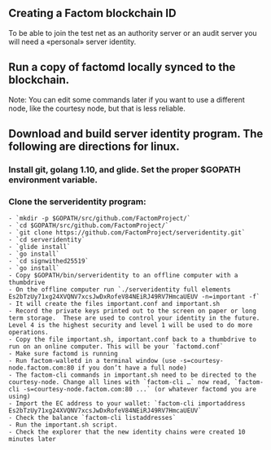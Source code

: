 Creating a Factom blockchain ID
-------------------------------

To be able to join the test net as an authority server or an audit server you will
need a «personal» server identity.

## Run a copy of factomd locally synced to the blockchain.
Note: You can edit some commands later if you want to use a different node, like the courtesy node, but that is less reliable.

## Download and build server identity program. The following are directions for linux.

### Install git, golang 1.10, and glide. Set the proper $GOPATH environment variable.

### Clone the serveridentity program:

    - `mkdir -p $GOPATH/src/github.com/FactomProject/`
    - `cd $GOPATH/src/github.com/FactomProject/`
    - `git clone https://github.com/FactomProject/serveridentity.git`
    - `cd serveridentity`
    - `glide install`
    - `go install`
    - `cd signwithed25519`
    - `go install`
    - Copy $GOPATH/bin/serveridentity to an offline computer with a thumbdrive
    - On the offline computer run `./serveridentity full elements Es2bTzUy71xg24XVQNV7xcsJwDxRofeV84NEiRJ49RV7HmcaUEUV -n=important -f`
    - It will create the files important.conf and important.sh
    - Record the private keys printed out to the screen on paper or long term storage.  These are used to control your identity in the future. Level 4 is the highest security and level 1 will be used to do more operations.
    - Copy the file important.sh, important.conf back to a thumbdrive to run on an online computer. This will be your `factomd.conf`
    - Make sure factomd is running
    - Run factom-walletd in a terminal window (use -s=courtesy-node.factom.com:80 if you don’t have a full node)
    - The factom-cli commands in important.sh need to be directed to the courtesy-node. Change all lines with `factom-cli …` now read, `factom-cli -s=courtesy-node.factom.com:80 ...` (or whatever factomd you are using)
    - Import the EC address to your wallet: `factom-cli importaddress Es2bTzUy71xg24XVQNV7xcsJwDxRofeV84NEiRJ49RV7HmcaUEUV`
    - Check the balance `factom-cli listaddresses`
    - Run the important.sh script.
    - Check the explorer that the new identity chains were created 10 minutes later
